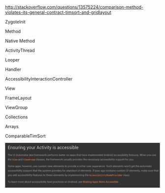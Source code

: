 

http://stackoverflow.com/questions/13575224/comparison-method-violates-its-general-contract-timsort-and-gridlayout


ZygoteInit

Method

Native Method

ActivityThread

Looper

Handler

AccessibilityInteractionController

View

FrameLayout

ViewGroup

Collections

Arrays

ComparableTimSort

![](img/34-1.png)



